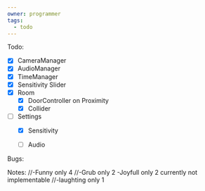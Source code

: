 ```yaml
---
owner: programmer
tags:
  - todo
---
```

Todo:
- [x] CameraManager
- [x] AudioManager
- [x] TimeManager
- [x] Sensitivity Slider
- [x] Room
	- [x] DoorController on Proximity
	- [x] Collider
- [ ] Settings
	- [x] Sensitivity
	- [ ] Audio


Bugs:



Notes:
//-Funny only 4
//-Grub only 2
-Joyfull only 2 currently not implementable
//-laughting only 1


